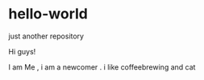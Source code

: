 # hello-world
just another repository

Hi guys!

I am Me , i am a newcomer . i like coffeebrewing and cat
